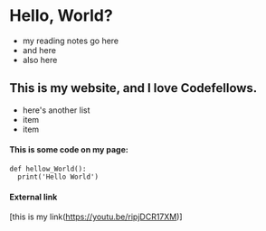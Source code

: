 # Hello, World?
- my reading notes go here
- and here
- also here
## This is my website, and I love Codefellows.
* here's another list
* item
* item
#### This is some code on my page:
```
def hellow_World():
  print('Hello World')
```

#### External link
[this is my link(https://youtu.be/ripjDCR17XM)]
